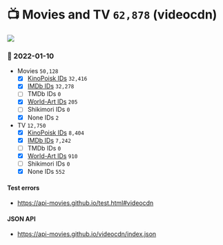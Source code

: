 # :tv: Movies and TV `62,878` (videocdn)

<a href="https://API-Movies.github.io"><img src="https://API-Movies.github.io/banner.png?cache"></a>

### :date: 2022-01-10
- Movies `50,128`
  - [x] <a href="https://API-Movies.github.io/videocdn/movie_kinopoisk_ids.json">KinoPoisk IDs</a> `32,416`
  - [x] <a href="https://API-Movies.github.io/videocdn/movie_imdb_ids.json">IMDb IDs</a> `32,278`
  - [ ] TMDb IDs `0`
  - [x] <a href="https://API-Movies.github.io/videocdn/movie_world_art_ids.json">World-Art IDs</a> `205`
  - [ ] Shikimori IDs `0`
  - [x] None IDs `2`
- TV `12,750`
  - [x] <a href="https://API-Movies.github.io/videocdn/tv_kinopoisk_ids.json">KinoPoisk IDs</a> `8,404`
  - [x] <a href="https://API-Movies.github.io/videocdn/tv_imdb_ids.json">IMDb IDs</a> `7,242`
  - [ ] TMDb IDs `0`
  - [x] <a href="https://API-Movies.github.io/videocdn/tv_world_art_ids.json">World-Art IDs</a> `910`
  - [ ] Shikimori IDs `0`
  - [x] None IDs `552`
#### Test errors
- <a href='https://api-movies.github.io/test.html#videocdn'>https://api-movies.github.io/test.html#videocdn</a>
#### JSON API
- <a href='https://api-movies.github.io/videocdn/index.json'>https://api-movies.github.io/videocdn/index.json</a>
